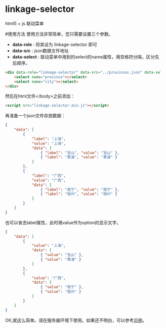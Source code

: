 linkage-selector
================

html5 + js 联动菜单

#使用方法
使用方法非常简单，您只需要设置三个参数。
- __data-role__ : 将其设为 linkage-selector 即可
- __data-src__ : json数据文件地址
- __data-select__ : 联动菜单中用到的select的name属性，用空格符分隔，区分先后顺序。
```html
<div data-role="linkage-selector" data-src="../provinces.json" data-select="province city">
    <select name="province"></select>
    <select name="city"></select>
</div>
```

然后在html文件&lt;/body>之前添加：
```html
<script src="linkage-selector.min.js"></script>
```

再准备一个json文件存放数据：
```json
{
    "data": [
        {
            "label": "上海",
            "value": "上海",
            "data": [
                { "label": "宝山", "value": "宝山" },
                { "label": "黄浦", "value": "黄浦" }
            ]
        },
        {
            "label": "广西",
            "value": "广西",
            "data": [
                { "label": "南宁", "value": "南宁" },
                { "label": "梧州", "value": "梧州" }
            ]
        }
    ]
}
```
也可以省去label属性，此时用value作为option的显示文字。
```json
{
    "data": [
        {
            "value": "上海",
            "data": [
                { "value": "宝山" },
                { "value": "黄浦" }
            ]
        },
        {
            "value": "广西",
            "data": [
                { "value": "南宁" },
                { "value": "梧州" }
            ]
        }
    ]
}
```

OK,就这么简单。请在服务器环境下使用。如果还不明白，可以参考[示例](https://github.com/CahaVar/linkage-selector/tree/master/test)。